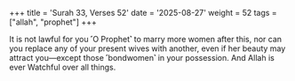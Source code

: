 +++
title = 'Surah 33, Verses 52'
date = '2025-08-27'
weight = 52
tags = ["allah", "prophet"]
+++

It is not lawful for you ˹O Prophet˺ to marry more women after this, nor can you replace any of your present wives with another, even if her beauty may attract you—except those ˹bondwomen˺ in your possession. And Allah is ever Watchful over all things.